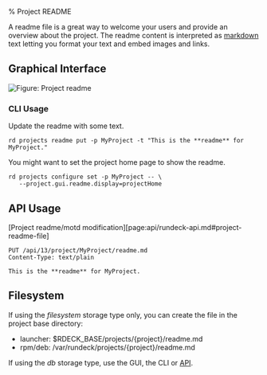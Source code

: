% Project README

A readme file is a great way to welcome your users and provide an overview about the project.
The readme content is interpreted as [markdown](http://commonmark.org/help/) text letting you format your text and embed images and links.



## Graphical Interface

![Figure: Project readme](../../figures/fig0203.png)

### CLI Usage

Update the readme with some text.

~~~~~~~~~~~~~~~~~~~~~~~~~~~~~~~~~~~~~~~~~~~~~~~~~ {.bash}
rd projects readme put -p MyProject -t "This is the **readme** for MyProject."
~~~~~~~~~~~~~~~~~~~~~~~~~~~~~~~~~~~~~~~~~~~~~~~~~

You might want to set the project home page to show the readme.

~~~~~~~~~~~~~~~~~~~~~~~~~~~~~~~~~~~~~~~~~~~~~~~~~ {.bash}
rd projects configure set -p MyProject -- \
   --project.gui.readme.display=projectHome
~~~~~~~~~~~~~~~~~~~~~~~~~~~~~~~~~~~~~~~~~~~~~~~~~

## API Usage

[Project readme/motd modification][page:api/rundeck-api.md#project-readme-file]

    PUT /api/13/project/MyProject/readme.md
    Content-Type: text/plain

    This is the **readme** for MyProject.

## Filesystem

If using the *filesystem* storage type only, you can create the file in the project base directory:

* launcher: $RDECK_BASE/projects/{project}/readme.md
* rpm/deb: /var/rundeck/projects/{project}/readme.md

If using the *db* storage type, use the GUI, the CLI or [API](#api-usage).
